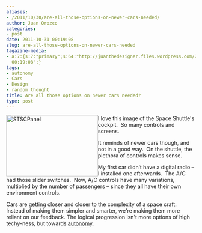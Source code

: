 ```yaml
---
aliases:
- /2011/10/30/are-all-those-options-on-newer-cars-needed/
author: Juan Orozco
categories:
- post
date: 2011-10-31 00:19:08
slug: are-all-those-options-on-newer-cars-needed
tagazine-media:
- a:7:{s:7:"primary";s:64:"http://juanthedesigner.files.wordpress.com/2011/10/stscpanel.jpg";s:6:"images";a:2:{s:64:"http://juanthedesigner.files.wordpress.com/2011/10/stscpanel.jpg";a:6:{s:8:"file_url";s:64:"http://juanthedesigner.files.wordpress.com/2011/10/stscpanel.jpg";s:5:"width";s:3:"640";s:6:"height";s:3:"425";s:4:"type";s:5:"image";s:4:"area";s:6:"272000";s:9:"file_path";s:0:"";}s:70:"http://juanthedesigner.files.wordpress.com/2011/10/stscpanel_thumb.jpg";a:6:{s:8:"file_url";s:70:"http://juanthedesigner.files.wordpress.com/2011/10/stscpanel_thumb.jpg";s:5:"width";s:3:"244";s:6:"height";s:3:"163";s:4:"type";s:5:"image";s:4:"area";s:5:"39772";s:9:"file_path";s:0:"";}}s:6:"videos";a:0:{}s:11:"image_count";s:1:"2";s:6:"author";s:7:"8033531";s:7:"blog_id";s:8:"17975075";s:9:"mod_stamp";s:19:"2011-10-31
  00:19:08";}
tags:
- autonomy
- Cars
- Design
- random thought
title: Are all those options on newer cars needed?
type: post
---
```


[<img style="border-bottom:0;border-left:0;display:inline;margin-left:0;border-top:0;margin-right:0;border-right:0;" title="STSCPanel" border="0" alt="STSCPanel" align="left" src="http://juanthedesigner.files.wordpress.com/2011/10/stscpanel_thumb.jpg?resize=244%2C163" width="244" height="163" data-recalc-dims="1" />][1] I love this image of the Space Shuttle's cockpit.&#160; So many controls and screens.

It reminds of newer cars though, and not in a good way.&#160; On the shuttle, the plethora of controls makes sense.&#160;

My first car didn’t have a digital radio – I installed one afterwards.&#160; The A/C had those slider switches.&#160; Now, A/C controls have many variations, multiplied by the number of passengers – since they all have their own environment controls.

Cars are getting closer and closer to the complexity of a space craft. Instead of making them simpler and smarter, we're making them more reliant on our feedback. The logical progression isn't more options of high techy-ness, but towards [autonomy][2].

[1]: http://juanthedesigner.files.wordpress.com/2011/10/stscpanel.jpg
[2]: http://en.wikipedia.org/wiki/Google_driverless_car
